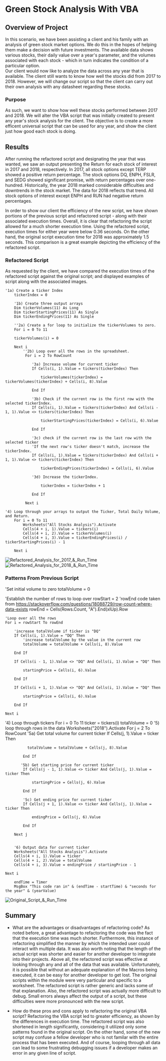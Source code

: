 # Green Stock Analysis With VBA

## Overview of Project 
In this scenario, we have been assisting a client and his family with an analysis of green stock market options. We do this in the hopes of helping them make a decision with future investments. The available data shows various stocks, their daily value over a year's parameter, and the volumes associated with each stock - which in turn indicates the condition of a particular option.  
Our client would now like to analyze the data across any year that is available. The client still wants to know how well the stocks did from 2017 to 2018. However, we will change our script so that the client can carry out their own analysis with any datasheet regarding these stocks.

### Purpose
As such, we want to show how well these stocks performed between 2017 and 2018. We will alter the VBA script that was initially created to present any year's stock analysis for the client. The objective is to create a more efficent universal script that can be used for any year, and show the client just how good each stock is doing. 

## Results 
After running the refactored script and designating the year that was wanted, we saw an output presenting the Return for each stock of interest in 2017 and 2018, respectively. In 2017, all stock options except TERP showed a positive return percentage. The stock options DQ, ENPH, FSLR, and SEDG showed significant promise, with return percentages over one-hundred. 
Historically, the year 2018 marked considerable difficulties and downtrends in the stock market. The data for 2018 reflects that trend. All stock options of interest except ENPH and RUN had negative return percentages. 

In order to show our client the efficiency of the new script, we have shown portions of the previous script and refactored script - along with their associated execution times. Overall, it is clear that refactoring the script allowed for a much shorter execution time. 
Using the refactored script, execution times for either year were below 0.36 seconds. On the other hand, the original script execution time for 2018 was approximately 1.5 seconds. This comparison is a great example depicting the efficiency of the refactored script. 

### Refactored Script 
As requested by the client, we have compared the execution times of the refactored script against the original script; and displayed examples of script along with the associated images. 
 
	
	'1a) Create a ticker Index
        tickerIndex = 0
      
        '1b) Create three output arrays
        Dim tickerVolumes(11) As Long
        Dim tickerStartingPrices(11) As Single
        Dim tickerEndingPrices(11) As Single
    
        ''2a) Create a for loop to initialize the tickerVolumes to zero.
        For i = 0 To 11
       
        tickerVolumes(i) = 0
        
        Next i
            ''2b) Loop over all the rows in the spreadsheet.
             For i = 2 To RowCount
    
                '3a) Increase volume for current ticker
                If Cells(i, 1).Value = tickers(tickerIndex) Then
                
                    tickerVolumes(tickerIndex) = tickerVolumes(tickerIndex) + Cells(i, 8).Value
                
                End If
            
                '3b) Check if the current row is the first row with the selected tickerIndex.
                If Cells(i, 1).Value = tickers(tickerIndex) And Cells(i - 1, 1).Value <> tickers(tickerIndex) Then
                
                    tickerStartingPrices(tickerIndex) = Cells(i, 6).Value
            
                End If
        
                '3c) check if the current row is the last row with the selected ticker
                'If the next row's ticker doesn't match, increase the tickerIndex.
                If Cells(i, 1).Value = tickers(tickerIndex) And Cells(i + 1, 1).Value <> tickers(tickerIndex) Then
                
                    tickerEndingPrices(tickerIndex) = Cells(i, 6).Value
            
                '3d) Increase the tickerIndex.
               
                    tickerIndex = tickerIndex + 1
            
                End If
    
             Next i

    '4) Loop through your arrays to output the Ticker, Total Daily Volume, and Return.
        For i = 0 To 11
            Worksheets("All Stocks Analysis").Activate
            Cells(4 + i, 1).Value = tickers(i)
            Cells(4 + i, 2).Value = tickerVolumes(i)
            Cells(4 + i, 3).Value = tickerEndingPrices(i) / tickerStartingPrices(i) - 1
            
        Next i

![Refactored_Analysis_for_2017_&_Run_Time](https://github.com/JV348/stock-analysis/blob/211858ae7111e37e8e6470935c61b562ffc21965/Resources/VBA_Challenge_2017.png)
![Refactored_Analysis_for_2018_&_Run_Time](https://github.com/JV348/stock-analysis/blob/211858ae7111e37e8e6470935c61b562ffc21965/Resources/VBA_Challenge_2018.png)


### Patterns From Previous Script

  'Set initial volume to zero
    totalVolume = 0

  'Establish the number of rows to loop over
    rowStart = 2
    'rowEnd code taken from https://stackoverflow.com/questions/18088729/row-count-where-data-exists
    rowEnd = Cells(Rows.Count, "A").End(xlUp).Row

    'Loop over all the rows
    For i = rowStart To rowEnd
    
        'increase totalVolume if ticker is "DQ"
        If Cells(i, 1).Value = "DQ" Then
            'increase totalVolume by the value in the current row
            totalVolume = totalVolume + Cells(i, 8).Value
    
        End If
        
        If Cells(i - 1, 1).Value <> "DQ" And Cells(i, 1).Value = "DQ" Then
        
            startingPrice = Cells(i, 6).Value
        
        End If
        
        If Cells(i + 1, 1).Value <> "DQ" And Cells(i, 1).Value = "DQ" Then
        
            startingPrice = Cells(i, 6).Value
        
        End If
        
    Next i

 '4) Loop through tickers
    For i = 0 To 11
        ticker = tickers(i)
        totalVolume = 0
          '5) loop through rows in the data
           Worksheets("2018").Activate
           For j = 2 To RowCount
          '5a) Get total volume for current ticker
            If Cells(j, 1).Value = ticker Then
                
              totalVolume = totalVolume + Cells(j, 8).Value
            
            End If
            
           '5b) Get starting price for current ticker
            If Cells(j - 1, 1).Value <> ticker And Cells(j, 1).Value = ticker Then
                
                startingPrice = Cells(j, 6).Value
                
            End If
            
            '5c) Get ending price for current ticker
            If Cells(j + 1, 1).Value <> ticker And Cells(j, 1).Value = ticker Then
                
                endingPrice = Cells(j, 6).Value
                
            End If
            
        Next j
    
            
        '6) Output data for current ticker
        Worksheets("All Stocks Analysis").Activate
        Cells(4 + i, 1).Value = ticker
        Cells(4 + i, 2).Value = totalVolume
        Cells(4 + i, 3).Value = endingPrice / startingPrice - 1
        
    Next i
    
        endTime = Timer
        MsgBox "This code ran in" & (endTime - startTime) & "seconds for the year" & (yearValue)

![Original_Script_&_Run_Time](https://github.com/JV348/stock-analysis/blob/ce0ef032166ac698d6ec3bbb585f7a094f3be7d1/Resources/Original_script.png)
 	  
## Summary

- What are the advantages or disadvantages of refactoring code?
As noted before, a great advantage to refactoring the code was the fact that the execution time was much shorter. Furthermore, this instance of refactoring simplified the manner by which the intended user could interact with multiple data. It was also worth noting that the length of the actual script was shorter and easier for another developer to integrate into their projects. Above all, the refactored script was effective at looking through any and all of the data that was available.
Unfortunately, it is possible that without an adequate explanation of the Macros being executed, it can be easy for another developer to get lost. The original scripts within the module were very particular and specific to a worksheet. The refactored script is rather generic and lacks some of that explanation. Also, the refactored script was actually more difficult to debug. Small errors always affect the output of a script, but these difficulties were more pronounced with the new script. 

- How do these pros and cons apply to refactoring the original VBA script?
Refactoring the VBA script led to greater efficiency, as shown by the differences in execution time. The refactored script was also shortened in length significantly, considering it utilized only some patterns found in the original script. 
On the other hand, some of the new script may confuse a fellow developer who is not familar with the entire process that has been executed. And of course, looping through all data can lead to some frustrating debugging issues if a developer makes an error in any given line of script. 